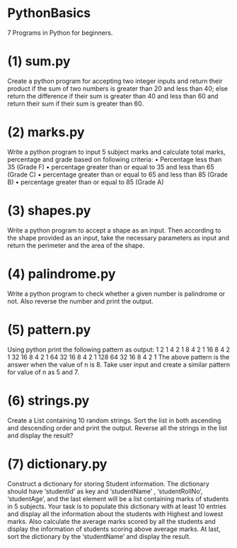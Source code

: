 # PythonBasics
7 Programs in Python for beginners.

# (1) sum.py
Create a python program for accepting two integer inputs and return their product if the sum of two numbers is greater than 20 and less than 40; else return the difference if their sum is greater than 40 and less than 60 and return their sum if their sum is greater than 60. 

# (2) marks.py
Write a python program to input 5 subject marks and calculate total marks, percentage and grade based on following criteria:
• Percentage less than 35 (Grade F)
• percentage greater than or equal to 35 and less than 65 (Grade C)
• percentage greater than or equal to 65 and less than 85 (Grade B)
• percentage greater than or equal to 85 (Grade A) 

# (3) shapes.py
Write a python program to accept a shape as an input. Then according to the shape provided as an input, take the necessary parameters as input and return the perimeter and the area of the shape.

# (4) palindrome.py
Write a python program to check whether a given number is palindrome or not. Also reverse the number and print the output.

# (5) pattern.py
Using python print the following pattern as output:
1
2 1
4 2 1
8 4 2 1
16 8 4 2 1
32 16 8 4 2 1
64 32 16 8 4 2 1
128 64 32 16 8 4 2 1
The above pattern is the answer when the value of n is 8. Take user input and create a similar pattern for value of n as 5 and 7.

# (6) strings.py
Create a List containing 10 random strings. Sort the list in both ascending and descending order and print the output. Reverse all the strings in the list and display the result?

# (7) dictionary.py
Construct a dictionary for storing Student information. The dictionary should have ‘studentId’ as key and ‘studentName’ , ‘studentRollNo’, ‘studentAge’, and the last element will be a list containing marks of students in 5 subjects. Your task is to populate this dictionary with at least 10 entries and display all the information about the students with Highest and lowest marks. Also calculate the average marks scored by all the students and display the information of students scoring above average marks. At last, sort the dictionary by the ‘studentName’ and display the result.
